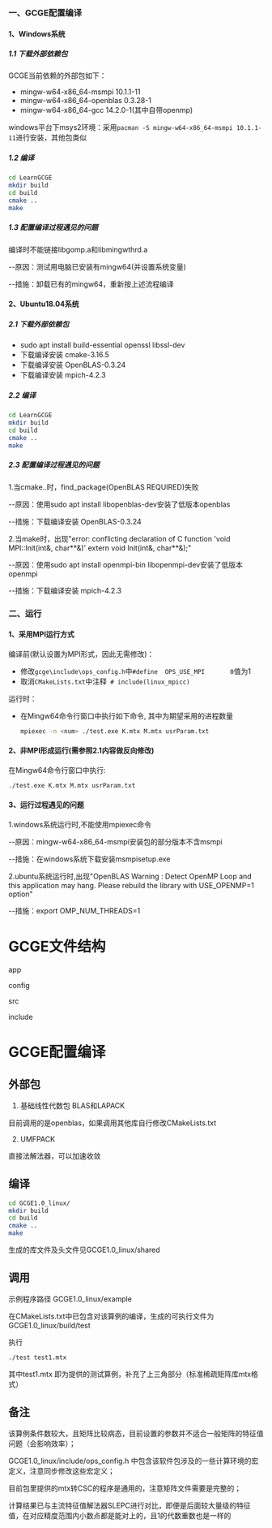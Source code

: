 ### 一、GCGE配置编译

#### 1、Windows系统
##### 1.1 下载外部依赖包
GCGE当前依赖的外部包如下：
- mingw-w64-x86_64-msmpi 10.1.1-11
- mingw-w64-x86_64-openblas 0.3.28-1
- mingw-w64-x86_64-gcc 14.2.0-1(其中自带openmp)

windows平台下msys2环境：采用`pacman -S mingw-w64-x86_64-msmpi 10.1.1-11`进行安装，其他包类似

##### 1.2 编译
```bash
cd LearnGCGE
mkdir build
cd build
cmake ..
make 
```

##### 1.3 配置编译过程遇见的问题
编译时不能链接libgomp.a和libmingwthrd.a

--原因：测试用电脑已安装有mingw64(并设置系统变量)

--措施：卸载已有的mingw64，重新按上述流程编译


#### 2、Ubuntu18.04系统
##### 2.1 下载外部依赖包
- sudo apt install build-essential openssl libssl-dev 
- 下载编译安装 cmake-3.16.5
- 下载编译安装 OpenBLAS-0.3.24    
- 下载编译安装 mpich-4.2.3

##### 2.2 编译
```bash
cd LearnGCGE
mkdir build
cd build
cmake ..
make 
```

##### 2.3 配置编译过程遇见的问题
1.当cmake..时，find_package(OpenBLAS REQUIRED)失败

--原因：使用sudo apt install libopenblas-dev安装了低版本openblas

--措施：下载编译安装 OpenBLAS-0.3.24 


2.当make时，出现"error: conflicting declaration of C function 'void MPI::Init(int&, char**&)' extern void Init(int&, char**&);"

--原因：使用sudo apt install openmpi-bin libopenmpi-dev安装了低版本openmpi

--措施：下载编译安装 mpich-4.2.3


### 二、运行

#### 1、采用MPI运行方式
编译前(默认设置为MPI形式，因此无需修改)：
 - 修改`gcge\include\ops_config.h`中`#define  OPS_USE_MPI       0`值为1
 - 取消`CMakeLists.txt`中注释` # include(linux_mpicc)`

运行时：
 - 在Mingw64命令行窗口中执行如下命令, 其中<num>为期望采用的进程数量
    ```bash
    mpiexec -n <num> ./test.exe K.mtx M.mtx usrParam.txt
    ```

#### 2、非MPI形成运行(需参照2.1内容做反向修改)
在Mingw64命令行窗口中执行:

```bash
./test.exe K.mtx M.mtx usrParam.txt
```

#### 3、运行过程遇见的问题
1.windows系统运行时,不能使用mpiexec命令

--原因：mingw-w64-x86_64-msmpi安装包的部分版本不含msmpi

--措施：在windows系统下载安装msmpisetup.exe

2.ubuntu系统运行时,出现"OpenBLAS Warning : Detect OpenMP Loop and this application may hang. Please rebuild the library with USE_OPENMP=1 option"

--措施：export OMP_NUM_THREADS=1

# GCGE文件结构

app

config

src

include

# GCGE配置编译

## 外部包

1. 基础线性代数包 BLAS和LAPACK

目前调用的是openblas，如果调用其他库自行修改CMakeLists.txt

2. UMFPACK

直接法解法器，可以加速收敛

## 编译

```bash
cd GCGE1.0_linux/
mkdir build
cd build
cmake ..
make 
```

生成的库文件及头文件见GCGE1.0_linux/shared

## 调用

示例程序路径 GCGE1.0_linux/example

在CMakeLists.txt中已包含对该算例的编译，生成的可执行文件为GCGE1.0_linux/build/test

执行

```bash
./test test1.mtx
```

其中test1.mtx 即为提供的测试算例，补充了上三角部分（标准稀疏矩阵库mtx格式）


## 备注

该算例条件数较大，且矩阵比较病态，目前设置的参数并不适合一般矩阵的特征值问题（会影响效率）；

GCGE1.0_linux/include/ops_config.h 中包含该软件包涉及的一些计算环境的宏定义，注意同步修改这些宏定义；

目前包里提供的mtx转CSC的程序是通用的，注意矩阵文件需要是完整的；

计算结果已与主流特征值解法器SLEPC进行对比，即便是后面较大量级的特征值，在对应精度范围内小数点都是能对上的，且1的代数重数也是一样的


